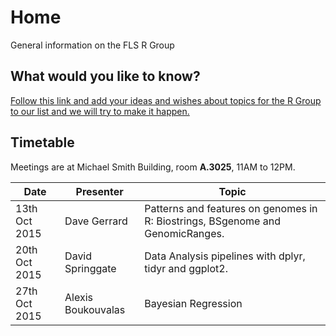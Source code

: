 # Home
General information on the FLS R Group

## What would you like to know?
[Follow this link and add your ideas and wishes about topics for the R Group to our list and we will try to make it happen.](http://www.tricider.com/admin/2uxhw3j754d/5FwJlvIs0sn)

## Timetable
Meetings are at Michael Smith Building, room **A.3025**, 11AM to 12PM.


|Date | Presenter | Topic |
|------------- | -------------|------------|
|13th Oct 2015| Dave Gerrard | Patterns and features on genomes in R: Biostrings, BSgenome and GenomicRanges. |
|20th Oct 2015| David Springgate | Data Analysis pipelines with dplyr, tidyr and ggplot2. |
|27th Oct 2015 | Alexis Boukouvalas | Bayesian Regression|

